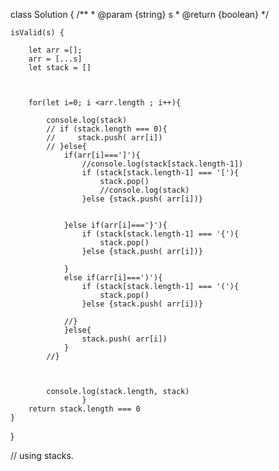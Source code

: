class Solution {
    /**
     * @param {string} s
     * @return {boolean}
     */
    

    isValid(s) {

        let arr =[];
        arr = [...s]
        let stack = []


        
        for(let i=0; i <arr.length ; i++){
            
            console.log(stack)
            // if (stack.length === 0){
            //     stack.push( arr[i])
            // }else{
                if(arr[i]===']'){
                    //console.log(stack[stack.length-1])
                    if (stack[stack.length-1] === '['){
                        stack.pop()
                        //console.log(stack)
                    }else {stack.push( arr[i])}
                    
                    
                }else if(arr[i]==='}'){
                    if (stack[stack.length-1] === '{'){
                        stack.pop()
                    }else {stack.push( arr[i])}
                   
                }
                else if(arr[i]===')'){
                    if (stack[stack.length-1] === '('){
                        stack.pop()
                    }else {stack.push( arr[i])}
                   
                //}
                }else{
                    stack.push( arr[i])
                }
            //}
            

            
            console.log(stack.length, stack)
                    }
        return stack.length === 0
    }
}

// using stacks.
